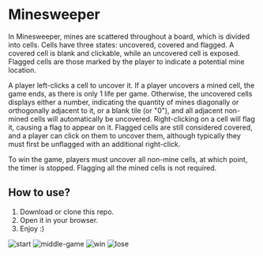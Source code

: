 # Minesweeper
In Minesweeper, mines are scattered throughout a board, which is divided into cells. Cells have three states: uncovered, covered and flagged. A covered cell is blank and clickable, while an uncovered cell is exposed. Flagged cells are those marked by the player to indicate a potential mine location.

A player left-clicks a cell to uncover it. If a player uncovers a mined cell, the game ends, as there is only 1 life per game. Otherwise, the uncovered cells displays either a number, indicating the quantity of mines diagonally or orthogonally adjacent to it, or a blank tile (or "0"), and all adjacent non-mined cells will automatically be uncovered. Right-clicking on a cell will flag it, causing a flag to appear on it. Flagged cells are still considered covered, and a player can click on them to uncover them, although typically they must first be unflagged with an additional right-click.

To win the game, players must uncover all non-mine cells, at which point, the timer is stopped. Flagging all the mined cells is not required.

## How to use?
1. Download or clone this repo.
2. Open it in your browser.
3. Enjoy :)

![start](https://user-images.githubusercontent.com/73690608/109136594-f53e5200-7760-11eb-9fac-8a8ff49bdc4c.png)
![middle-game](https://user-images.githubusercontent.com/73690608/109136597-f5d6e880-7760-11eb-86e9-9a5e5283cd7c.png)
![win](https://user-images.githubusercontent.com/73690608/109136601-f5d6e880-7760-11eb-9fdb-1c6df475b2bf.png)
![lose](https://user-images.githubusercontent.com/73690608/109136603-f66f7f00-7760-11eb-8036-28c42048c59b.png)
